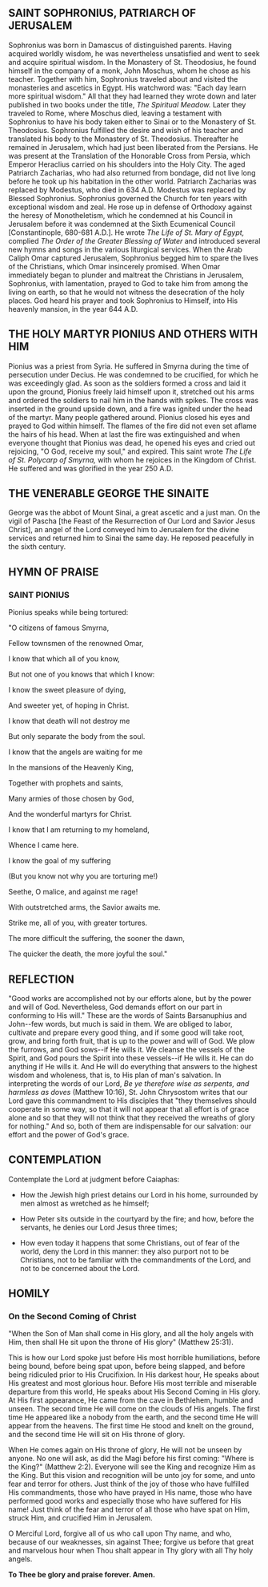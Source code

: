 ## SAINT SOPHRONIUS, PATRIARCH OF JERUSALEM

Sophronius was born in Damascus of distinguished parents. Having acquired worldly wisdom, he was nevertheless unsatisfied and went to seek and acquire spiritual wisdom. In the Monastery of St. Theodosius, he found himself in the company of a monk, John Moschus, whom he chose as his teacher. Together with him, Sophronius traveled about and visited the monasteries and ascetics in Egypt. His watchword was: "Each day learn more spiritual wisdom." All that they had learned they wrote down and later published in two books under the title, *The Spiritual Meadow.* Later they traveled to Rome, where Moschus died, leaving a testament with Sophronius to have his body taken either to Sinai or to the Monastery of St. Theodosius. Sophronius fulfilled the desire and wish of his teacher and translated his body to the Monastery of St. Theodosius. Thereafter he remained in Jerusalem, which had just been liberated from the Persians. He was present at the Translation of the Honorable Cross from Persia, which Emperor Heraclius carried on his shoulders into the Holy City. The aged Patriarch Zacharias, who had also returned from bondage, did not live long before he took up his habitation in the other world. Patriarch Zacharias was replaced by Modestus, who died in 634 A.D. Modestus was replaced by Blessed Sophronius. Sophronius governed the Church for ten years with exceptional wisdom and zeal. He rose up in defense of Orthodoxy against the heresy of Monotheletism, which he condemned at his Council in Jerusalem before it was condemned at the Sixth Ecumenical Council [Constantinople, 680-681 A.D.]. He wrote *The Life of St. Mary of Egypt,* complied *The Order of the Greater Blessing of Water* and introduced several new hymns and songs in the various liturgical services. When the Arab Caliph Omar captured Jerusalem, Sophronius begged him to spare the lives of the Christians, which Omar insincerely promised. When Omar immediately began to plunder and maltreat the Christians in Jerusalem, Sophronius, with lamentation, prayed to God to take him from among the living on earth, so that he would not witness the desecration of the holy places. God heard his prayer and took Sophronius to Himself, into His heavenly mansion, in the year 644 A.D.


## THE HOLY MARTYR PIONIUS AND OTHERS WITH HIM

Pionius was a priest from Syria. He suffered in Smyrna during the time of persecution under Decius. He was condemned to be crucified, for which he was exceedingly glad. As soon as the soldiers formed a cross and laid it upon the ground, Pionius freely laid himself upon it, stretched out his arms and ordered the soldiers to nail him in the hands with spikes. The cross was inserted in the ground upside down, and a fire was ignited under the head of the martyr. Many people gathered around. Pionius closed his eyes and prayed to God within himself. The flames of the fire did not even set aflame the hairs of his head. When at last the fire was extinguished and when everyone thought that Pionius was dead, he opened his eyes and cried out rejoicing, "O God, receive my soul," and expired. This saint wrote *The Life of St. Polycarp of Smyrna,* with whom he rejoices in the Kingdom of Christ. He suffered and was glorified in the year 250 A.D.


## THE VENERABLE GEORGE THE SINAITE

George was the abbot of Mount Sinai, a great ascetic and a just man. On the vigil of Pascha [the Feast of the Resurrection of Our Lord and Savior Jesus Christ], an angel of the Lord conveyed him to Jerusalem for the divine services and returned him to Sinai the same day. He reposed peacefully in the sixth century.


## HYMN OF PRAISE

### SAINT PIONIUS

Pionius speaks while being tortured:

"O citizens of famous Smyrna,

Fellow townsmen of the renowned Omar,

I know that which all of you know,

But not one of you knows that which I know:

I know the sweet pleasure of dying,

And sweeter yet, of hoping in Christ.

I know that death will not destroy me

But only separate the body from the soul.

I know that the angels are waiting for me

In the mansions of the Heavenly King,

Together with prophets and saints,

Many armies of those chosen by God,

And the wonderful martyrs for Christ.

I know that I am returning to my homeland,

Whence I came here.

I know the goal of my suffering

(But you know not why you are torturing me!)

Seethe, O malice, and against me rage!

With outstretched arms, the Savior awaits me.

Strike me, all of you, with greater tortures.

The more difficult the suffering, the sooner the dawn,

The quicker the death, the more joyful the soul."


## REFLECTION

"Good works are accomplished not by our efforts alone, but by the power and will of God. Nevertheless, God demands effort on our part in conforming to His will." These are the words of Saints Barsanuphius and John--few words, but much is said in them. We are obliged to labor, cultivate and prepare every good thing, and if some good will take root, grow, and bring forth fruit, that is up to the power and will of God. We plow the furrows, and God sows--if He wills it. We cleanse the vessels of the Spirit, and God pours the Spirit into these vessels--if He wills it. He can do anything if He wills it. And He will do everything that answers to the highest wisdom and wholeness, that is, to His plan of man's salvation. In interpreting the words of our Lord, *Be ye therefore wise as serpents, and harmless as doves* (Matthew 10:16), St. John Chrysostom writes that our Lord gave this commandment to His disciples that "they themselves should cooperate in some way, so that it will not appear that all effort is of grace alone and so that they will not think that they received the wreaths of glory for nothing." And so, both of them are indispensable for our salvation: our effort and the power of God's grace.


## CONTEMPLATION

Contemplate the Lord at judgment before Caiaphas:

- How the Jewish high priest detains our Lord in his home, surrounded by men almost as wretched as he himself;

- How Peter sits outside in the courtyard by the fire; and how, before the servants, he denies our Lord Jesus three times;

- How even today it happens that some Christians, out of fear of the world, deny the Lord in this manner: they also purport not to be Christians, not to be familiar with the commandments of the Lord, and not to be concerned about the Lord.


## HOMILY

### On the Second Coming of Christ

"When the Son of Man shall come in His glory, and all the holy angels with Him, then shall He sit upon the throne of His glory" (Matthew 25:31).

This is how our Lord spoke just before His most horrible humiliations, before being bound, before being spat upon, before being slapped, and before being ridiculed prior to His Crucifixion. In His darkest hour, He speaks about His greatest and most glorious hour. Before His most terrible and miserable departure from this world, He speaks about His Second Coming in His glory. At His first appearance, He came from the cave in Bethlehem, humble and unseen. The second time He will come on the clouds of His angels. The first time He appeared like a nobody from the earth, and the second time He will appear from the heavens. The first time He stood and knelt on the ground, and the second time He will sit on His throne of glory. 

When He comes again on His throne of glory, He will not be unseen by anyone. No one will ask, as did the Magi before his first coming: "Where is the King?" (Matthew 2:2). Everyone will see the King and recognize Him as the King. But this vision and recognition will be unto joy for some, and unto fear and terror for others. Just think of the joy of those who have fulfilled His commandments, those who have prayed in His name, those who have performed good works and especially those who have suffered for His name! Just think of the fear and terror of all those who have spat on Him, struck Him, and crucified Him in Jerusalem.

O Merciful Lord, forgive all of us who call upon Thy name, and who, because of our weaknesses, sin against Thee; forgive us before that great and marvelous hour when Thou shalt appear in Thy glory with all Thy holy angels.

**To Thee be glory and praise forever. Amen.**
